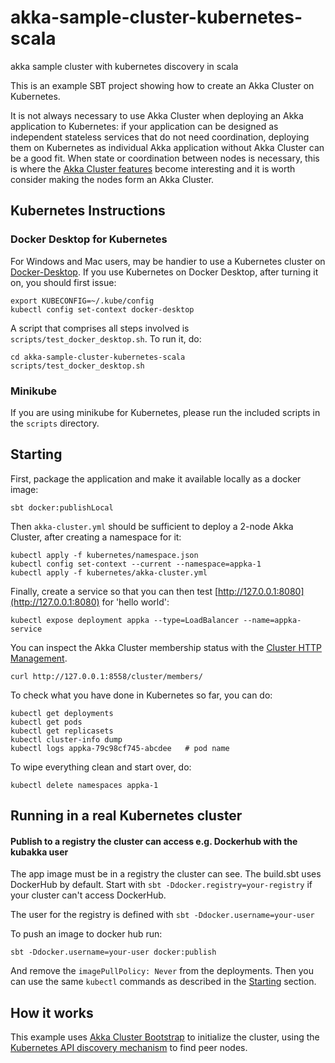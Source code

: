 # akka-sample-cluster-kubernetes-scala
akka sample cluster with kubernetes discovery in scala

This is an example SBT project showing how to create an Akka Cluster on
Kubernetes.

It is not always necessary to use Akka Cluster when deploying an Akka
application to Kubernetes: if your application can be designed as independent
stateless services that do not need coordination, deploying them on Kubernetes
as individual Akka application without Akka Cluster can be a good fit. When
state or coordination between nodes is necessary, this is where the
[Akka Cluster features](https://doc.akka.io/docs/akka/current/typed/cluster.html)
become interesting and it is worth consider making the nodes form an Akka
Cluster.

## Kubernetes Instructions
    
### Docker Desktop for Kubernetes
For Windows and Mac users, may be handier to use a Kubernetes cluster on [Docker-Desktop](https://www.docker.com/products/docker-desktop).
If you use Kubernetes on Docker Desktop, after turning it on, you should first issue:

    export KUBECONFIG=~/.kube/config
    kubectl config set-context docker-desktop
    
A script that comprises all steps involved is `scripts/test_docker_desktop.sh`. To run it, do:

    cd akka-sample-cluster-kubernetes-scala
    scripts/test_docker_desktop.sh

### Minikube
If you are using minikube for Kubernetes, please run the included scripts in the `scripts` directory.

## Starting

First, package the application and make it available locally as a docker image:

    sbt docker:publishLocal

Then `akka-cluster.yml` should be sufficient to deploy a 2-node Akka Cluster, after
creating a namespace for it:

    kubectl apply -f kubernetes/namespace.json
    kubectl config set-context --current --namespace=appka-1
    kubectl apply -f kubernetes/akka-cluster.yml
    
Finally, create a service so that you can then test [http://127.0.0.1:8080](http://127.0.0.1:8080)
for 'hello world':

    kubectl expose deployment appka --type=LoadBalancer --name=appka-service

You can inspect the Akka Cluster membership status with the [Cluster HTTP Management](https://doc.akka.io/docs/akka-management/current/cluster-http-management.html).

    curl http://127.0.0.1:8558/cluster/members/

To check what you have done in Kubernetes so far, you can do:

    kubectl get deployments
    kubectl get pods
    kubectl get replicasets
    kubectl cluster-info dump
    kubectl logs appka-79c98cf745-abcdee   # pod name
    
To wipe everything clean and start over, do:

    kubectl delete namespaces appka-1

## Running in a real Kubernetes cluster

#### Publish to a registry the cluster can access e.g. Dockerhub with the kubakka user

The app image must be in a registry the cluster can see. The build.sbt uses DockerHub by default.
Start with `sbt -Ddocker.registry=your-registry` if your cluster can't access DockerHub.
  
The user for the registry is defined with `sbt -Ddocker.username=your-user`

To push an image to docker hub run:

 `sbt -Ddocker.username=your-user docker:publish`

And remove the `imagePullPolicy: Never` from the deployments. Then you can use the same `kubectl` commands
as described in the [Starting](#starting) section.

## How it works

This example uses [Akka Cluster Bootstrap](https://doc.akka.io/docs/akka-management/current/bootstrap/index.html)
to initialize the cluster, using the [Kubernetes API discovery mechanism](https://doc.akka.io/docs/akka-management/current/discovery/index.html#discovery-method-kubernetes-api) 
to find peer nodes.
